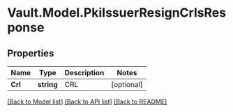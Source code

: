 # Vault.Model.PkiIssuerResignCrlsResponse

## Properties

Name | Type | Description | Notes
------------ | ------------- | ------------- | -------------
**Crl** | **string** | CRL | [optional] 

[[Back to Model list]](../README.md#documentation-for-models) [[Back to API list]](../README.md#documentation-for-api-endpoints) [[Back to README]](../README.md)

